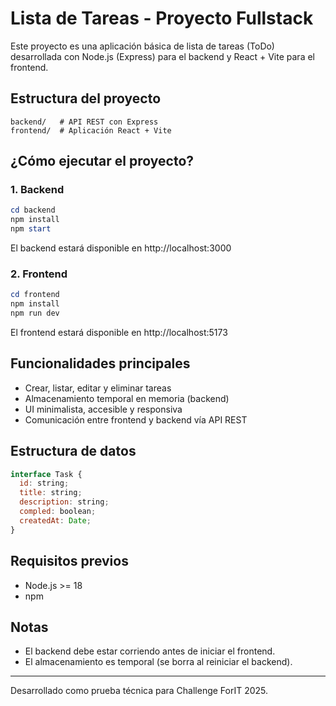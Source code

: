 # Lista de Tareas - Proyecto Fullstack

Este proyecto es una aplicación básica de lista de tareas (ToDo) desarrollada con Node.js (Express) para el backend y React + Vite para el frontend.

## Estructura del proyecto

```
backend/   # API REST con Express
frontend/  # Aplicación React + Vite
```

## ¿Cómo ejecutar el proyecto?

### 1. Backend
```powershell
cd backend
npm install
npm start
```
El backend estará disponible en http://localhost:3000

### 2. Frontend
```powershell
cd frontend
npm install
npm run dev
```
El frontend estará disponible en http://localhost:5173

## Funcionalidades principales
- Crear, listar, editar y eliminar tareas
- Almacenamiento temporal en memoria (backend)
- UI minimalista, accesible y responsiva
- Comunicación entre frontend y backend vía API REST

## Estructura de datos
```js
interface Task {
  id: string;
  title: string;
  description: string;
  compled: boolean;
  createdAt: Date;
}
```

## Requisitos previos
- Node.js >= 18
- npm

## Notas
- El backend debe estar corriendo antes de iniciar el frontend.
- El almacenamiento es temporal (se borra al reiniciar el backend).

---

Desarrollado como prueba técnica para Challenge ForIT 2025.
